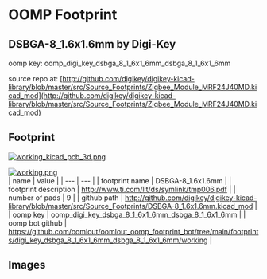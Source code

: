 # OOMP Footprint  
## DSBGA-8_1.6x1.6mm  by Digi-Key  
  
oomp key: oomp_digi_key_dsbga_8_1_6x1_6mm_dsbga_8_1_6x1_6mm  
  
source repo at: [http://github.com/digikey/digikey-kicad-library/blob/master/src/Source_Footprints/Zigbee_Module_MRF24J40MD.kicad_mod](http://github.com/digikey/digikey-kicad-library/blob/master/src/Source_Footprints/Zigbee_Module_MRF24J40MD.kicad_mod)  
## Footprint  
  
[![working_kicad_pcb_3d.png](working_kicad_pcb_3d_600.png)](working_kicad_pcb_3d.png)  
  
[![working.png](working_600.png)](working.png)  
| name | value | 
| --- | --- | 
| footprint name | DSBGA-8_1.6x1.6mm | 
| footprint description | http://www.ti.com/lit/ds/symlink/tmp006.pdf | 
| number of pads | 9 | 
| github path | http://github.com/digikey/digikey-kicad-library/blob/master/src/Source_Footprints/DSBGA-8_1.6x1.6mm.kicad_mod | 
| oomp key | oomp_digi_key_dsbga_8_1_6x1_6mm_dsbga_8_1_6x1_6mm | 
| oomp bot github | https://github.com/oomlout/oomlout_oomp_footprint_bot/tree/main/footprints/digi_key_dsbga_8_1_6x1_6mm_dsbga_8_1_6x1_6mm/working | 
## Images  

